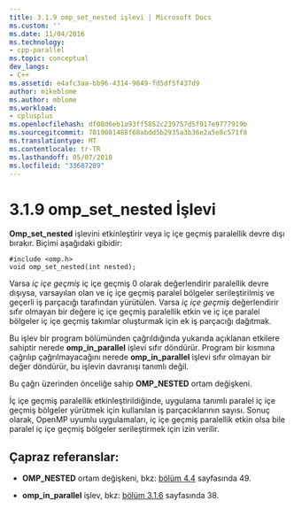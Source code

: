 ```yaml
---
title: 3.1.9 omp_set_nested işlevi | Microsoft Docs
ms.custom: ''
ms.date: 11/04/2016
ms.technology:
- cpp-parallel
ms.topic: conceptual
dev_langs:
- C++
ms.assetid: e4afc3aa-bb96-4314-9849-fd5df5f437d9
author: mikeblome
ms.author: mblome
ms.workload:
- cplusplus
ms.openlocfilehash: df08d6eb1a93ff5852c239757d5f917e9777919b
ms.sourcegitcommit: 7019081488f68abdd5b2935a3b36e2a5e8c571f8
ms.translationtype: MT
ms.contentlocale: tr-TR
ms.lasthandoff: 05/07/2018
ms.locfileid: "33687289"
---
```

# <a name="319-ompsetnested-function"></a>3.1.9 omp_set_nested İşlevi
**Omp_set_nested** işlevini etkinleştirir veya iç içe geçmiş paralellik devre dışı bırakır. Biçimi aşağıdaki gibidir:  
  
```  
#include <omp.h>  
void omp_set_nested(int nested);  
```  
  
 Varsa *iç içe geçmiş* iç içe geçmiş 0 olarak değerlendirir paralellik devre dışıysa, varsayılan olan ve iç içe geçmiş paralel bölgeler serileştirilmiş ve geçerli iş parçacığı tarafından yürütülen. Varsa *iç içe geçmiş* değerlendirir sıfır olmayan bir değere iç içe geçmiş paralellik etkin ve iç içe paralel bölgeler iç içe geçmiş takımlar oluşturmak için ek iş parçacığı dağıtmak.  
  
 Bu işlev bir program bölümünden çağrıldığında yukarıda açıklanan etkilere sahiptir nerede **omp_in_parallel** işlevi sıfır döndürür. Program bir kısmına çağrılıp çağrılmayacağını nerede **omp_in_parallel** işlevi sıfır olmayan bir değer döndürür, bu işlevin davranışı tanımlı değil.  
  
 Bu çağrı üzerinden önceliğe sahip **OMP_NESTED** ortam değişkeni.  
  
 İç içe geçmiş paralellik etkinleştirildiğinde, uygulama tanımlı paralel iç içe geçmiş bölgeler yürütmek için kullanılan iş parçacıklarının sayısı. Sonuç olarak, OpenMP uyumlu uygulamaları, iç içe geçmiş paralellik etkin olsa bile paralel iç içe geçmiş bölgeler serileştirmek için izin verilir.  
  
## <a name="cross-references"></a>Çapraz referanslar:  
  
-   **OMP_NESTED** ortam değişkeni, bkz: [bölüm 4.4](../../parallel/openmp/4-4-omp-nested.md) sayfasında 49.  
  
-   **omp_in_parallel** işlev, bkz: [bölüm 3.1.6](../../parallel/openmp/3-1-6-omp-in-parallel-function.md) sayfasında 38.